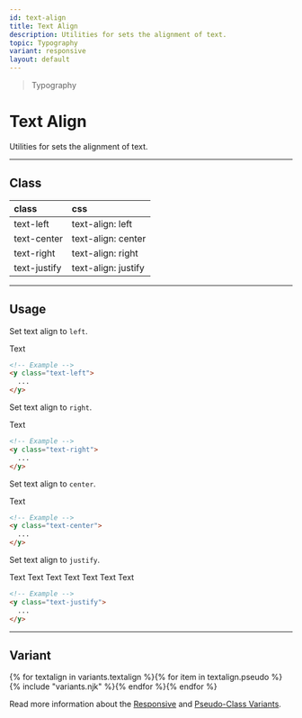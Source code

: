 ```yaml
---
id: text-align
title: Text Align
description: Utilities for sets the alignment of text.
topic: Typography
variant: responsive
layout: default
---
```


> Typography

# Text Align

Utilities for sets the alignment of text.

---

## Class

| <span class="px-3 py-1 text-white (dark)text-charcoal-100 bg-gray-700 (dark)bg-gray-600 rounded-full">class</span> | <span class="px-3 py-1 text-white (dark)text-charcoal-100 bg-gray-700 (dark)bg-gray-600 rounded-full">css</span> |
|:--|:--|
| text-left | text-align: left |
| text-center | text-align: center |
| text-right | text-align: right |
| text-justify | text-align: justify |

---

## Usage

Set text align to `left`.

<y class="my-2 mx-auto w-64">
  <y class="w-56 h-32 p-4 bg-gray-300">
    <y class="text-4xl text-left">
      Text
    </y>
  </y>
</y>

```html
<!-- Example -->
<y class="text-left">
  ...
</y>
```

Set text align to `right`.

<y class="my-2 mx-auto w-64">
  <y class="w-56 h-32 p-4 bg-gray-300">
    <y class="text-4xl text-right">
      Text
    </y>
  </y>
</y>

```html
<!-- Example -->
<y class="text-right">
  ...
</y>
```

Set text align to `center`.

<y class="my-2 mx-auto w-64">
  <y class="w-56 h-32 p-4 bg-gray-300">
    <y class="text-4xl text-center">
    Text
    </y>
  </y>
</y>

```html
<!-- Example -->
<y class="text-center">
  ...
</y>
```

Set text align to `justify`.

<y class="my-2 mx-auto w-64">
  <y class="w-56 h-32 p-4 bg-gray-300">
    <y class="text-2xl text-justify">
      Text Text Text Text Text Text Text
    </y>
  </y>
</y>

```html
<!-- Example -->
<y class="text-justify">
  ...
</y>
```

---

## Variant

<y class="flex flex-gap-2 flex-wrap justify-start items-center">{% for textalign in variants.textalign %}{% for item in textalign.pseudo %}{% include "variants.njk" %}{% endfor %}{% endfor %}</y>

Read more information about the [Responsive](/responsive) and [Pseudo-Class Variants](/pseudo-class-variants/).